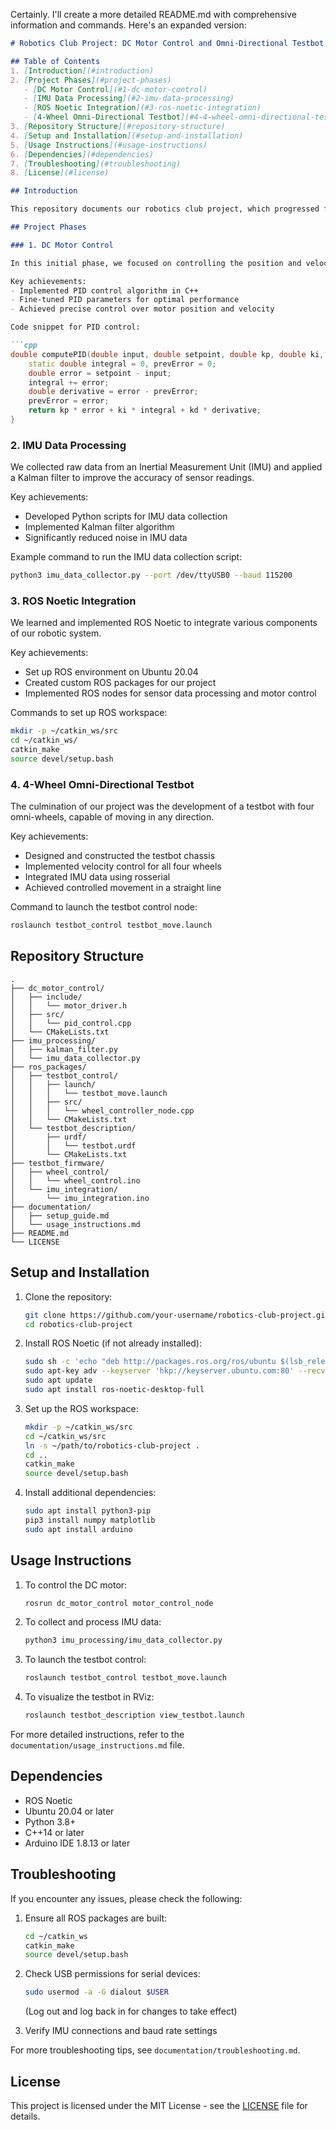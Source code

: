 Certainly. I'll create a more detailed README.md with comprehensive information and commands. Here's an expanded version:

```markdown
# Robotics Club Project: DC Motor Control and Omni-Directional Testbot

## Table of Contents
1. [Introduction](#introduction)
2. [Project Phases](#project-phases)
   - [DC Motor Control](#1-dc-motor-control)
   - [IMU Data Processing](#2-imu-data-processing)
   - [ROS Noetic Integration](#3-ros-noetic-integration)
   - [4-Wheel Omni-Directional Testbot](#4-4-wheel-omni-directional-testbot)
3. [Repository Structure](#repository-structure)
4. [Setup and Installation](#setup-and-installation)
5. [Usage Instructions](#usage-instructions)
6. [Dependencies](#dependencies)
7. [Troubleshooting](#troubleshooting)
8. [License](#license)

## Introduction

This repository documents our robotics club project, which progressed from basic DC motor control to the development of a sophisticated 4-wheel omni-directional testbot. Our journey involved learning and implementing various robotics concepts, including PID control, sensor data processing, and ROS (Robot Operating System) integration.

## Project Phases

### 1. DC Motor Control

In this initial phase, we focused on controlling the position and velocity of a DC motor using PID (Proportional-Integral-Derivative) control.

Key achievements:
- Implemented PID control algorithm in C++
- Fine-tuned PID parameters for optimal performance
- Achieved precise control over motor position and velocity

Code snippet for PID control:

```cpp
double computePID(double input, double setpoint, double kp, double ki, double kd) {
    static double integral = 0, prevError = 0;
    double error = setpoint - input;
    integral += error;
    double derivative = error - prevError;
    prevError = error;
    return kp * error + ki * integral + kd * derivative;
}
```

### 2. IMU Data Processing

We collected raw data from an Inertial Measurement Unit (IMU) and applied a Kalman filter to improve the accuracy of sensor readings.

Key achievements:
- Developed Python scripts for IMU data collection
- Implemented Kalman filter algorithm
- Significantly reduced noise in IMU data

Example command to run the IMU data collection script:

```bash
python3 imu_data_collector.py --port /dev/ttyUSB0 --baud 115200
```

### 3. ROS Noetic Integration

We learned and implemented ROS Noetic to integrate various components of our robotic system.

Key achievements:
- Set up ROS environment on Ubuntu 20.04
- Created custom ROS packages for our project
- Implemented ROS nodes for sensor data processing and motor control

Commands to set up ROS workspace:

```bash
mkdir -p ~/catkin_ws/src
cd ~/catkin_ws/
catkin_make
source devel/setup.bash
```

### 4. 4-Wheel Omni-Directional Testbot

The culmination of our project was the development of a testbot with four omni-wheels, capable of moving in any direction.

Key achievements:
- Designed and constructed the testbot chassis
- Implemented velocity control for all four wheels
- Integrated IMU data using rosserial
- Achieved controlled movement in a straight line

Command to launch the testbot control node:

```bash
roslaunch testbot_control testbot_move.launch
```

## Repository Structure

```
.
├── dc_motor_control/
│   ├── include/
│   │   └── motor_driver.h
│   ├── src/
│   │   └── pid_control.cpp
│   └── CMakeLists.txt
├── imu_processing/
│   ├── kalman_filter.py
│   └── imu_data_collector.py
├── ros_packages/
│   ├── testbot_control/
│   │   ├── launch/
│   │   │   └── testbot_move.launch
│   │   ├── src/
│   │   │   └── wheel_controller_node.cpp
│   │   └── CMakeLists.txt
│   └── testbot_description/
│       ├── urdf/
│       │   └── testbot.urdf
│       └── CMakeLists.txt
├── testbot_firmware/
│   ├── wheel_control/
│   │   └── wheel_control.ino
│   └── imu_integration/
│       └── imu_integration.ino
├── documentation/
│   ├── setup_guide.md
│   └── usage_instructions.md
├── README.md
└── LICENSE
```

## Setup and Installation

1. Clone the repository:
   ```bash
   git clone https://github.com/your-username/robotics-club-project.git
   cd robotics-club-project
   ```

2. Install ROS Noetic (if not already installed):
   ```bash
   sudo sh -c 'echo "deb http://packages.ros.org/ros/ubuntu $(lsb_release -sc) main" > /etc/apt/sources.list.d/ros-latest.list'
   sudo apt-key adv --keyserver 'hkp://keyserver.ubuntu.com:80' --recv-key C1CF6E31E6BADE8868B172B4F42ED6FBAB17C654
   sudo apt update
   sudo apt install ros-noetic-desktop-full
   ```

3. Set up the ROS workspace:
   ```bash
   mkdir -p ~/catkin_ws/src
   cd ~/catkin_ws/src
   ln -s ~/path/to/robotics-club-project .
   cd ..
   catkin_make
   source devel/setup.bash
   ```

4. Install additional dependencies:
   ```bash
   sudo apt install python3-pip
   pip3 install numpy matplotlib
   sudo apt install arduino
   ```

## Usage Instructions

1. To control the DC motor:
   ```bash
   rosrun dc_motor_control motor_control_node
   ```

2. To collect and process IMU data:
   ```bash
   python3 imu_processing/imu_data_collector.py
   ```

3. To launch the testbot control:
   ```bash
   roslaunch testbot_control testbot_move.launch
   ```

4. To visualize the testbot in RViz:
   ```bash
   roslaunch testbot_description view_testbot.launch
   ```

For more detailed instructions, refer to the `documentation/usage_instructions.md` file.

## Dependencies

- ROS Noetic
- Ubuntu 20.04 or later
- Python 3.8+
- C++14 or later
- Arduino IDE 1.8.13 or later

## Troubleshooting

If you encounter any issues, please check the following:

1. Ensure all ROS packages are built:
   ```bash
   cd ~/catkin_ws
   catkin_make
   source devel/setup.bash
   ```

2. Check USB permissions for serial devices:
   ```bash
   sudo usermod -a -G dialout $USER
   ```
   (Log out and log back in for changes to take effect)

3. Verify IMU connections and baud rate settings

For more troubleshooting tips, see `documentation/troubleshooting.md`.

## License

This project is licensed under the MIT License - see the [LICENSE](LICENSE) file for details.
```

